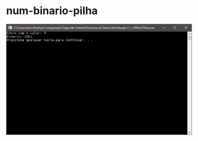 # num-binario-pilha

![Captura de tela](https://github.com/Luiz-Augusto-Ventura/num-binario-pilha/blob/master/screenshots/captura_pilhas.png)
